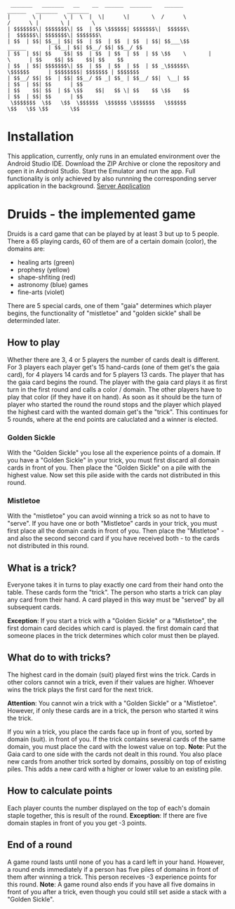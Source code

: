      _______   _______   __    __  ______  _______    ______                        ______   _______   _______  
    |       \ |       \ |  \  |  \|      \|       \  /      \                      /      \ |       \ |       \ 
    | $$$$$$$\| $$$$$$$\| $$  | $$ \$$$$$$| $$$$$$$\|  $$$$$$\                    |  $$$$$$\| $$$$$$$\| $$$$$$$\
    | $$  | $$| $$__| $$| $$  | $$  | $$  | $$  | $$| $$___\$$       ______       | $$__| $$| $$__/ $$| $$__/ $$
    | $$  | $$| $$    $$| $$  | $$  | $$  | $$  | $$ \$$    \       |      \      | $$    $$| $$    $$| $$    $$
    | $$  | $$| $$$$$$$\| $$  | $$  | $$  | $$  | $$ _\$$$$$$\       \$$$$$$      | $$$$$$$$| $$$$$$$ | $$$$$$$ 
    | $$__/ $$| $$  | $$| $$__/ $$ _| $$_ | $$__/ $$|  \__| $$                    | $$  | $$| $$      | $$      
    | $$    $$| $$  | $$ \$$    $$|   $$ \| $$    $$ \$$    $$                    | $$  | $$| $$      | $$      
     \$$$$$$$  \$$   \$$  \$$$$$$  \$$$$$$ \$$$$$$$   \$$$$$$                      \$$   \$$ \$$       \$$      
                                                                                                            
                                                                                                            
                                                                                                            



# Installation
This application, currently, only runs in an emulated environment over the Android Studio IDE. Download the ZIP Archive or clone the repository and open it in Android Studio.
Start the Emulator and run the app. Full functionality is only achieved by also runnning the corresponding server application in the background. [Server Application](https://github.com/SE2-Gruppe-IV-DO2/BackEnd)

# Druids - the implemented game
Druids is a card game that can be played by at least 3 but up to 5 people. There a 65 playing cards, 60 of them are of a certain domain (color), the domains are:
  -  healing arts (green)
  -  prophesy (yellow)
  -  shape-shfiting (red)
  -  astronomy (blue) games
  -  fine-arts (violet)
    
There are 5 special cards, one of them "gaia" determines which player begins, the functionality of "mistletoe" and "golden sickle" shall be determinded later.

## How to play
Whether there are 3, 4 or 5 players the number of cards dealt is different. For 3 players each player get's 15 hand-cards (one of them get's the gaia card), for 4 players 14 cards and for 5 players 13 cards.
The player that has the gaia card begins the round. The player with the gaia card plays it as first turn in the first round and calls a color / domain. The other players have to play that color (if they have it on hand).
As soon as it should be the turn of player who started the round the round stops and the player which played the highest card with the wanted domain get's the "trick". This continues for 5 rounds, where at the end points are caluclated
and a winner is elected.

### Golden Sickle
With the "Golden Sickle" you lose all the experience points of a domain.
If you have a "Golden Sickle" in your trick, you must first discard all domain cards in front of you. 
Then place the "Golden Sickle" on a pile with the highest value. Now set this pile aside with the cards not distributed in this round.
### Mistletoe
With the "mistletoe" you can avoid winning a trick so as not to have to "serve". If you have one or both "Mistletoe" cards in your trick, you 
must first place all the domain cards in front of you. Then place the "Mistletoe" - and also the second
second card if you have received both - to the cards not distributed in this round.

## What is a trick?
Everyone takes it in turns to play exactly one card from their hand onto the table. These cards form the "trick".
The person who starts a trick can play any card from their hand. A card played in this way
must be "served" by all subsequent cards.

**Exception**: If you start a trick with a "Golden Sickle" or a "Mistletoe", the first domain card decides which card is played.
the first domain card that someone places in the trick determines which color must then be played.

## What do to with tricks?
The highest card in the domain (suit) played first wins the trick. Cards in other
colors cannot win a trick, even if their values are higher. Whoever wins the trick
plays the first card for the next trick.

**Attention**: You cannot win a trick with a "Golden Sickle" or a "Mistletoe".
However, if only these cards are in a trick, the person who started it wins the trick.

If you win a trick, you place the cards face up in front of you, sorted by domain (suit).
in front of you. If the trick contains several cards of the same domain, you must place the card with the lowest value on top.
**Note**: Put the Gaia card to one side with the cards not dealt in this round.
You also place new cards from another trick sorted by domains, possibly on top of existing piles.
This adds a new card with a higher or lower value to an existing pile.

## How to calculate points
Each player counts the number displayed on the top of each's domain staple together, this is result of the round.
**Exception**: If there are five domain staples in front of you you get -3 points.

## End of a round
A game round lasts until none of you has a card left in your hand.
However, a round ends immediately if a person has five piles of domains in front of them after winning a trick.
This person receives -3 experience points for this round.
**Note**: A game round also ends if you have all five domains in front of you after a trick, even
though you could still set aside a stack with a "Golden Sickle".
